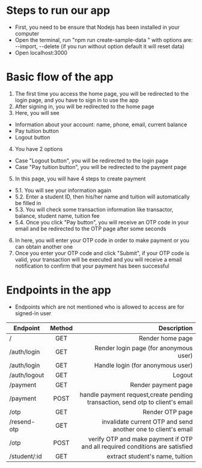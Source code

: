 # Steps to run our app

- First, you need to be ensure that Nodejs has been installed in your computer
- Open the terminal, run "npm run create-sample-data <options>" with options are: --import, --delete (if you run without option default it will reset data)
- Open localhost:3000

# Basic flow of the app

1. The first time you access the home page, you will be redirected to the login page, and you have to sign in to use the app
2. After signing in, you will be redirected to the home page
3. Here, you will see

* Information about your account: name, phone, email, current balance
* Pay tuition button
* Logout button

4. You have 2 options
* Case "Logout button", you will be redirected to the login page
* Case "Pay tuition button", you will be redirected to the payment page

5. In this page, you will have 4 steps to create payment
* 5.1. You will see your information again
* 5.2. Enter a student ID, then his/her name and tuition will automatically be filled in
* 5.3. You will check some transaction information like transactor, balance, student name, tuition fee
* 5.4. Once you click "Pay button", you will receive an OTP code in your email and be redirected to the OTP page after some seconds
6. In here, you will enter your OTP code in order to make payment or you can obtain another one
7. Once you enter your OTP code and click "Submit", if your OTP code is valid, your transaction will be executed and
   you will receive a email notification to confirm that your payment has been successful

# Endpoints in the app

- Endpoints which are not mentioned who is allowed to access are for signed-in user

| Endpoint     | Method |                                                                   Description |
| ------------ | :----: | ----------------------------------------------------------------------------: |
| /            |  GET   |                                                              Render home page |
| /auth/login  |  GET   |                                        Render login page (for anonymous user) |
| /auth/login  |  GET   |                                             Handle login (for anonymous user) |
| /auth/logout |  GET   |                                                                        Logout |
| /payment     |  GET   |                                                           Render payment page |
| /payment     |  POST  | handle payment request,create pending transaction, send otp to client's email |
| /otp         |  GET   |                                                               Render OTP page |
| /resend-otp  |  GET   |                 invalidate current OTP and send another one to client's email |
| /otp         |  POST  |  verify OTP and make payment if OTP and all required conditions are satisfied |
| /student/:id |  GET   |                                               extract student's name, tuition |
